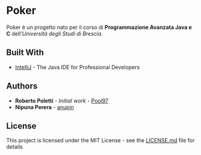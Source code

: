 # Poker

Poker è un progetto nato per il corso di **Programmazione Avanzata Java e C** dell'*Università degli Studi di Brescia*.

## Built With

* [IntelliJ](https://www.jetbrains.com/idea/) - The Java IDE for Professional Developers

## Authors

* **Roberto Poletti** - *Initial work* - [Pool97](https://github.com/Pool97)
* **Nipuna Perera** - [anupin](https://github.com/anupin)

## License

This project is licensed under the MIT License - see the [LICENSE.md](LICENSE.md) file for details
